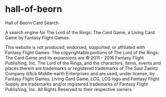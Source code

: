 # hall-of-beorn
Hall of Beorn Card Search

A search engine for The Lord of the Rings: The Card Game,
a Living Card Game by Fantasy Flight Games.

This website is not produced, endorsed, supported, or affiliated with Fantasy Flight Games. The copyrightable portions of The Lord of the Rings: The Card Game and its expansions are © 2011 - 2016 Fantasy Flight Publishing, Inc. The Lord of the Rings, and the characters, items, events and places therein are trademarks or registered trademarks of The Saul Zaentz Company d/b/a Middle-earth Enterprises and are used, under license, by Fantasy Flight Games. Living Card Game, LCG, LCG logo and Fantasy Flight Supply are trademarks and/or registered trademarks of Fantasy Flight Publishing, Inc. All Rights Reserved to their respective owners.
